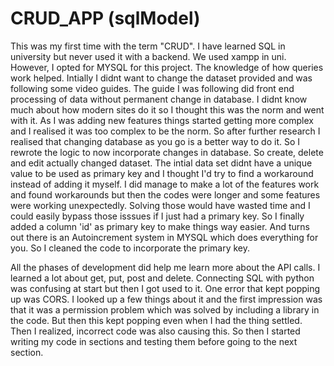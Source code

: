 # CRUD_APP (sqlModel)
 
This was my first time with the term "CRUD". I have learned SQL in university but never used it with a backend. We used xampp in uni. However, I opted for MYSQL for this project. The knowledge of how queries work helped. Intially I didnt want to change the dataset provided and was following some video guides. The guide I was following did front end processing of data without permanent change in database. I didnt know much about how modern sites do it so I thought this was the norm and went with it. As I was adding new features things started getting more complex and I realised it was too complex to be the norm. So after further research I realised that changing database as you go is a better way to do it. So I rewrote the logic to now incorporate changes in database. So create, delete and edit actually changed dataset. The intial data set didnt have a unique value to be used as primary key and I thought I'd try to find a workaround instead of adding it myself. I did manage to make a lot of the features work and found workarounds but then the codes were longer and some features were working unexpectedly. Solving those would have wasted time and I could easily bypass those isssues if I just had a primary key. So I finally added a column 'id' as primary key to make things way easier. And turns out there is an Autoincrement system in MYSQL which does everything for you. So I cleaned the code to incorporate the primary key.

All the phases of development did help me learn more about the API calls. I learned a lot about get, put, post and delete. Connecting SQL with python was confusing at start but then I got used to it. One error that kept popping up was CORS. I looked up a few things about it and the first impression was that it was a permission problem which was solved by including a library in the code. But then this kept popping even when I had the thing settled. Then I realized, incorrect code was also causing this. So then I started writing my code in sections and testing them before going to the next section.

